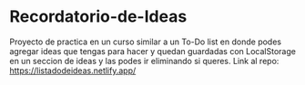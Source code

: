 # Recordatorio-de-Ideas
Proyecto de practica en un curso similar a un To-Do list en donde podes agregar ideas que tengas para hacer y quedan guardadas con LocalStorage en un seccion de ideas y las podes ir eliminando si queres.
Link al repo: https://listadodeideas.netlify.app/
